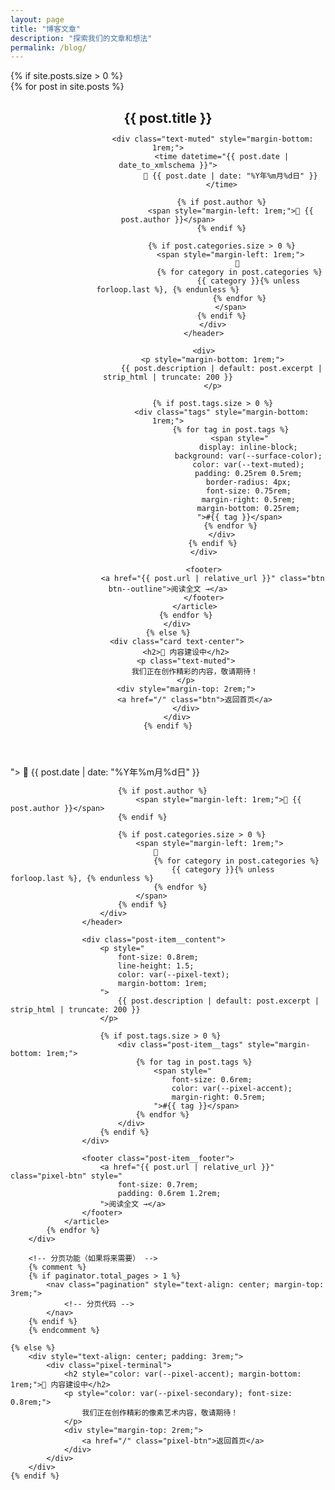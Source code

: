 ```yaml
---
layout: page
title: "博客文章"
description: "探索我们的文章和想法"
permalink: /blog/
---
```


<div class="blog-archive">
    {% if site.posts.size > 0 %}
        <div class="posts-list">
            {% for post in site.posts %}
                <article class="card" style="margin-bottom: 2rem;">
                    <header>
                        <h2 style="margin-bottom: 0.5rem;">
                            <a href="{{ post.url | relative_url }}" style="
                                color: var(--primary-color);
                                text-decoration: none;
                            ">{{ post.title }}</a>
                        </h2>
                        
                        <div class="text-muted" style="margin-bottom: 1rem;">
                            <time datetime="{{ post.date | date_to_xmlschema }}">
                                📅 {{ post.date | date: "%Y年%m月%d日" }}
                            </time>
                            
                            {% if post.author %}
                                <span style="margin-left: 1rem;">👤 {{ post.author }}</span>
                            {% endif %}
                            
                            {% if post.categories.size > 0 %}
                                <span style="margin-left: 1rem;">
                                    📁 
                                    {% for category in post.categories %}
                                        {{ category }}{% unless forloop.last %}, {% endunless %}
                                    {% endfor %}
                                </span>
                            {% endif %}
                        </div>
                    </header>
                    
                    <div>
                        <p style="margin-bottom: 1rem;">
                            {{ post.description | default: post.excerpt | strip_html | truncate: 200 }}
                        </p>
                        
                        {% if post.tags.size > 0 %}
                            <div class="tags" style="margin-bottom: 1rem;">
                                {% for tag in post.tags %}
                                    <span style="
                                        display: inline-block;
                                        background: var(--surface-color);
                                        color: var(--text-muted);
                                        padding: 0.25rem 0.5rem;
                                        border-radius: 4px;
                                        font-size: 0.75rem;
                                        margin-right: 0.5rem;
                                        margin-bottom: 0.25rem;
                                    ">#{{ tag }}</span>
                                {% endfor %}
                            </div>
                        {% endif %}
                    </div>
                    
                    <footer>
                        <a href="{{ post.url | relative_url }}" class="btn btn--outline">阅读全文 →</a>
                    </footer>
                </article>
            {% endfor %}
        </div>
    {% else %}
        <div class="card text-center">
            <h2>🚧 内容建设中</h2>
            <p class="text-muted">
                我们正在创作精彩的内容，敬请期待！
            </p>
            <div style="margin-top: 2rem;">
                <a href="/" class="btn">返回首页</a>
            </div>
        </div>
    {% endif %}
</div>
                        ">
                            <time datetime="{{ post.date | date_to_xmlschema }}">
                                📅 {{ post.date | date: "%Y年%m月%d日" }}
                            </time>
                            
                            {% if post.author %}
                                <span style="margin-left: 1rem;">👤 {{ post.author }}</span>
                            {% endif %}
                            
                            {% if post.categories.size > 0 %}
                                <span style="margin-left: 1rem;">
                                    📁 
                                    {% for category in post.categories %}
                                        {{ category }}{% unless forloop.last %}, {% endunless %}
                                    {% endfor %}
                                </span>
                            {% endif %}
                        </div>
                    </header>
                    
                    <div class="post-item__content">
                        <p style="
                            font-size: 0.8rem;
                            line-height: 1.5;
                            color: var(--pixel-text);
                            margin-bottom: 1rem;
                        ">
                            {{ post.description | default: post.excerpt | strip_html | truncate: 200 }}
                        </p>
                        
                        {% if post.tags.size > 0 %}
                            <div class="post-item__tags" style="margin-bottom: 1rem;">
                                {% for tag in post.tags %}
                                    <span style="
                                        font-size: 0.6rem;
                                        color: var(--pixel-accent);
                                        margin-right: 0.5rem;
                                    ">#{{ tag }}</span>
                                {% endfor %}
                            </div>
                        {% endif %}
                    </div>
                    
                    <footer class="post-item__footer">
                        <a href="{{ post.url | relative_url }}" class="pixel-btn" style="
                            font-size: 0.7rem;
                            padding: 0.6rem 1.2rem;
                        ">阅读全文 →</a>
                    </footer>
                </article>
            {% endfor %}
        </div>
        
        <!-- 分页功能（如果将来需要） -->
        {% comment %}
        {% if paginator.total_pages > 1 %}
            <nav class="pagination" style="text-align: center; margin-top: 3rem;">
                <!-- 分页代码 -->
            </nav>
        {% endif %}
        {% endcomment %}
        
    {% else %}
        <div style="text-align: center; padding: 3rem;">
            <div class="pixel-terminal">
                <h2 style="color: var(--pixel-accent); margin-bottom: 1rem;">🚧 内容建设中</h2>
                <p style="color: var(--pixel-secondary); font-size: 0.8rem;">
                    我们正在创作精彩的像素艺术内容，敬请期待！
                </p>
                <div style="margin-top: 2rem;">
                    <a href="/" class="pixel-btn">返回首页</a>
                </div>
            </div>
        </div>
    {% endif %}
</div>